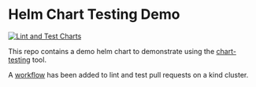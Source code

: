 # Helm Chart Testing Demo

[![Lint and Test Charts](https://github.com/thepaulmacca/chart-testing-demo/actions/workflows/lint-test.yml/badge.svg)](https://github.com/thepaulmacca/chart-testing-demo/actions/workflows/lint-test.yml)

This repo contains a demo helm chart to demonstrate using the [chart-testing](https://github.com/helm/chart-testing) tool. 

A [workflow](.github/workflows/lint-test.yml) has been added to lint and test pull requests on a kind cluster.
